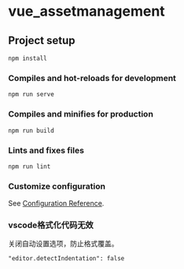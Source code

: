 # vue_assetmanagement

## Project setup
```
npm install
```

### Compiles and hot-reloads for development
```
npm run serve
```

### Compiles and minifies for production
```
npm run build
```

### Lints and fixes files
```
npm run lint
```

### Customize configuration
See [Configuration Reference](https://cli.vuejs.org/config/).

### vscode格式化代码无效
关闭自动设置选项，防止格式覆盖。
```
"editor.detectIndentation": false
```